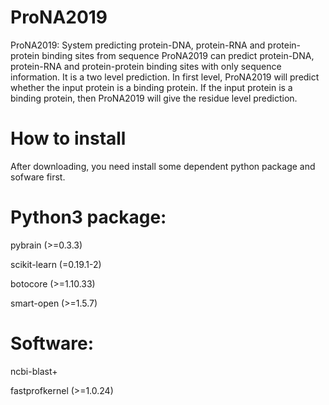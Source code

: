 # ProNA2019
ProNA2019: System predicting protein-DNA, protein-RNA and protein-protein binding sites from sequence
ProNA2019 can predict protein-DNA, protein-RNA and protein-protein binding sites with only sequence information. 
It is a two level prediction. In first level, ProNA2019 will predict whether the input protein is a binding protein. 
If the input protein is a binding protein, then ProNA2019 will give the residue level prediction.

# How to install
After downloading, you need install some dependent python package and sofware first.

# Python3 package:

pybrain (>=0.3.3)

scikit-learn (=0.19.1-2)

botocore (>=1.10.33)

smart-open (>=1.5.7)

# Software:

ncbi-blast+

fastprofkernel (>=1.0.24)



